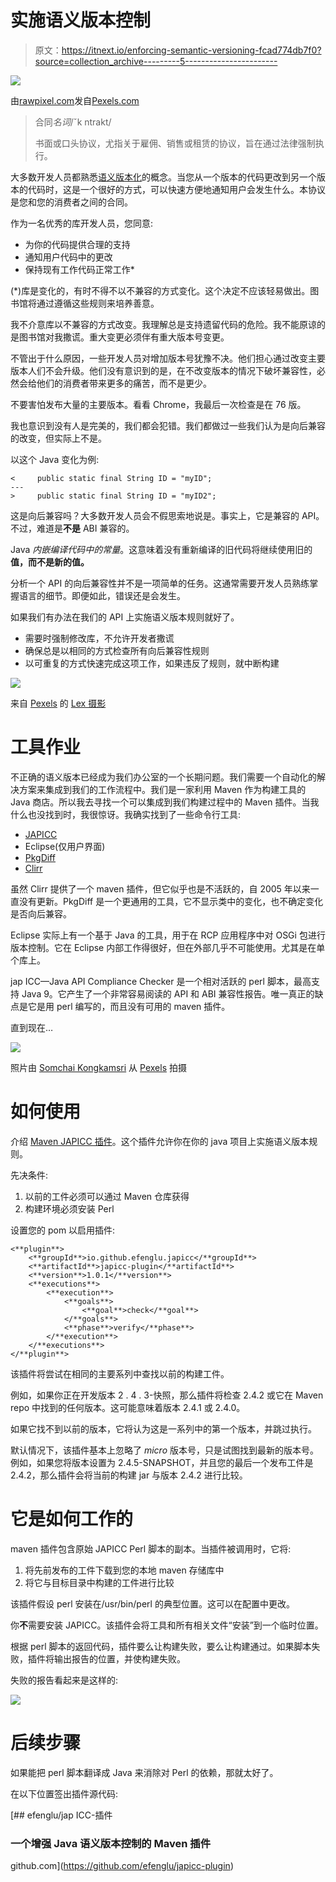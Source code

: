 # 实施语义版本控制

> 原文：<https://itnext.io/enforcing-semantic-versioning-fcad774db7f0?source=collection_archive---------5----------------------->

![](img/b7758efbb03d4ca76781443e6a70c451.png)

由[rawpixel.com](https://www.pexels.com/@rawpixel)发自[Pexels.com](https://www.pexels.com/photo/two-person-shaking-each-others-hands-872957/)

> 合同*名词*/ˇk ntrakt/
> 
> 书面或口头协议，尤指关于雇佣、销售或租赁的协议，旨在通过法律强制执行。

大多数开发人员都熟悉[语义版本化](https://semver.org/)的概念。当您从一个版本的代码更改到另一个版本的代码时，这是一个很好的方式，可以快速方便地通知用户会发生什么。本协议是您和您的消费者之间的合同。

作为一名优秀的库开发人员，您同意:

*   为你的代码提供合理的支持
*   通知用户代码中的更改
*   保持现有工作代码正常工作*

(*)库是变化的，有时不得不以不兼容的方式变化。这个决定不应该轻易做出。图书馆将通过遵循这些规则来培养善意。

我不介意库以不兼容的方式改变。我理解总是支持遗留代码的危险。我不能原谅的是图书馆对我撒谎。重大变更必须伴有重大版本号变更。

不管出于什么原因，一些开发人员对增加版本号犹豫不决。他们担心通过改变主要版本人们不会升级。他们没有意识到的是，在不改变版本的情况下破坏兼容性，必然会给他们的消费者带来更多的痛苦，而不是更少。

不要害怕发布大量的主要版本。看看 Chrome，我最后一次检查是在 76 版。

我也意识到没有人是完美的，我们都会犯错。我们都做过一些我们认为是向后兼容的改变，但实际上不是。

以这个 Java 变化为例:

```
<     public static final String ID = "myID";
---
>     public static final String ID = "myID2";
```

这是向后兼容吗？大多数开发人员会不假思索地说是。事实上，它是兼容的 API。不过，难道是**不是** ABI 兼容的。

Java *内嵌编译代码中的常量*。这意味着没有重新编译的旧代码将继续使用旧的**值，而不是新的值。**

分析一个 API 的向后兼容性并不是一项简单的任务。这通常需要开发人员熟练掌握语言的细节。即便如此，错误还是会发生。

如果我们有办法在我们的 API 上实施语义版本规则就好了。

*   需要时强制修改库，不允许开发者撒谎
*   确保总是以相同的方式检查所有向后兼容性规则
*   以可重复的方式快速完成这项工作，如果违反了规则，就中断构建

![](img/5bf0d5ed9ac1fd1041314822799ccb01.png)

来自 [Pexels](https://www.pexels.com/photo/person-holding-black-pen-1109541/?utm_content=attributionCopyText&utm_medium=referral&utm_source=pexels) 的 [Lex 摄影](https://www.pexels.com/@lexovertoom?utm_content=attributionCopyText&utm_medium=referral&utm_source=pexels)

# 工具作业

不正确的语义版本已经成为我们办公室的一个长期问题。我们需要一个自动化的解决方案来集成到我们的工作流程中。我们是一家利用 Maven 作为构建工具的 Java 商店。所以我去寻找一个可以集成到我们构建过程中的 Maven 插件。当我什么也没找到时，我很惊讶。我确实找到了一些命令行工具:

*   [JAPICC](https://github.com/lvc/japi-compliance-checker)
*   Eclipse(仅用户界面)
*   [PkgDiff](http://lvc.github.io/pkgdiff/)
*   [Clirr](http://clirr.sourceforge.net/)

虽然 Clirr 提供了一个 maven 插件，但它似乎也是不活跃的，自 2005 年以来一直没有更新。PkgDiff 是一个更通用的工具，它不显示类中的变化，也不确定变化是否向后兼容。

Eclipse 实际上有一个基于 Java 的工具，用于在 RCP 应用程序中对 OSGi 包进行版本控制。它在 Eclipse 内部工作得很好，但在外部几乎不可能使用。尤其是在单个库上。

jap ICC—Java API Compliance Checker 是一个相对活跃的 perl 脚本，最高支持 Java 9。它产生了一个非常容易阅读的 API 和 ABI 兼容性报告。唯一真正的缺点是它是用 perl 编写的，而且没有可用的 maven 插件。

直到现在…

![](img/2fd506ecfdc675b0be0fba5a96f873e7.png)

照片由 [Somchai Kongkamsri](https://www.pexels.com/@chaikong2511?utm_content=attributionCopyText&utm_medium=referral&utm_source=pexels) 从 [Pexels](https://www.pexels.com/photo/police-army-commando-special-task-force-20258/?utm_content=attributionCopyText&utm_medium=referral&utm_source=pexels) 拍摄

# 如何使用

介绍 [Maven JAPICC 插件](https://github.com/efenglu/japicc-plugin)。这个插件允许你在你的 java 项目上实施语义版本规则。

先决条件:

1.  以前的工件必须可以通过 Maven 仓库获得
2.  构建环境必须安装 Perl

设置您的 pom 以启用插件:

```
<**plugin**>
    <**groupId**>io.github.efenglu.japicc</**groupId**>
    <**artifactId**>japicc-plugin</**artifactId**>
    <**version**>1.0.1</**version**>
    <**executions**>
        <**execution**>
            <**goals**>
                <**goal**>check</**goal**>
            </**goals**>
            <**phase**>verify</**phase**>
        </**execution**>
    </**executions**>
</**plugin**>
```

该插件将尝试在相同的主要系列中查找以前的构建工件。

例如，如果你正在开发版本 2 . 4 . 3-快照，那么插件将检查 2.4.2 或它在 Maven repo 中找到的任何版本。这可能意味着版本 2.4.1 或 2.4.0。

如果它找不到以前的版本，它将认为这是一系列中的第一个版本，并跳过执行。

默认情况下，该插件基本上忽略了 *micro* 版本号，只是试图找到最新的版本号。例如，如果您将版本设置为 2.4.5-SNAPSHOT，并且您的最后一个发布工件是 2.4.2，那么插件会将当前的构建 jar 与版本 2.4.2 进行比较。

# 它是如何工作的

maven 插件包含原始 JAPICC Perl 脚本的副本。当插件被调用时，它将:

1.  将先前发布的工件下载到您的本地 maven 存储库中
2.  将它与目标目录中构建的工件进行比较

该插件假设 perl 安装在/usr/bin/perl 的典型位置。这可以在配置中更改。

你**不**需要安装 JAPICC。该插件会将工具和所有相关文件“安装”到一个临时位置。

根据 perl 脚本的返回代码，插件要么让构建失败，要么让构建通过。如果脚本失败，插件将输出报告的位置，并使构建失败。

失败的报告看起来是这样的:

![](img/826f71ca93547cd61e45f83d3a7c9b5b.png)

# 后续步骤

如果能把 perl 脚本翻译成 Java 来消除对 Perl 的依赖，那就太好了。

在以下位置签出插件源代码:

[](https://github.com/efenglu/japicc-plugin) [## efenglu/jap ICC-插件

### 一个增强 Java 语义版本控制的 Maven 插件

github.com](https://github.com/efenglu/japicc-plugin)